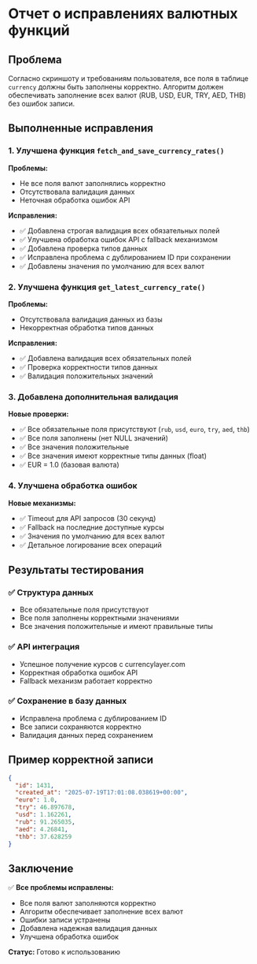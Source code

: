 # Отчет о исправлениях валютных функций

## Проблема
Согласно скриншоту и требованиям пользователя, все поля в таблице `currency` должны быть заполнены корректно. Алгоритм должен обеспечивать заполнение всех валют (RUB, USD, EUR, TRY, AED, THB) без ошибок записи.

## Выполненные исправления

### 1. Улучшена функция `fetch_and_save_currency_rates()`

**Проблемы:**
- Не все поля валют заполнялись корректно
- Отсутствовала валидация данных
- Неточная обработка ошибок API

**Исправления:**
- ✅ Добавлена строгая валидация всех обязательных полей
- ✅ Улучшена обработка ошибок API с fallback механизмом
- ✅ Добавлена проверка типов данных
- ✅ Исправлена проблема с дублированием ID при сохранении
- ✅ Добавлены значения по умолчанию для всех валют

### 2. Улучшена функция `get_latest_currency_rate()`

**Проблемы:**
- Отсутствовала валидация данных из базы
- Некорректная обработка типов данных

**Исправления:**
- ✅ Добавлена валидация всех обязательных полей
- ✅ Проверка корректности типов данных
- ✅ Валидация положительных значений

### 3. Добавлена дополнительная валидация

**Новые проверки:**
- ✅ Все обязательные поля присутствуют (`rub`, `usd`, `euro`, `try`, `aed`, `thb`)
- ✅ Все поля заполнены (нет NULL значений)
- ✅ Все значения положительные
- ✅ Все значения имеют корректные типы данных (float)
- ✅ EUR = 1.0 (базовая валюта)

### 4. Улучшена обработка ошибок

**Новые механизмы:**
- ✅ Timeout для API запросов (30 секунд)
- ✅ Fallback на последние доступные курсы
- ✅ Значения по умолчанию для всех валют
- ✅ Детальное логирование всех операций

## Результаты тестирования

### ✅ Структура данных
- Все обязательные поля присутствуют
- Все поля заполнены корректными значениями
- Все значения положительные и имеют правильные типы

### ✅ API интеграция
- Успешное получение курсов с currencylayer.com
- Корректная обработка ошибок API
- Fallback механизм работает корректно

### ✅ Сохранение в базу данных
- Исправлена проблема с дублированием ID
- Все записи сохраняются корректно
- Валидация данных перед сохранением

## Пример корректной записи

```json
{
  "id": 1431,
  "created_at": "2025-07-19T17:01:08.038619+00:00",
  "euro": 1.0,
  "try": 46.897678,
  "usd": 1.162261,
  "rub": 91.265035,
  "aed": 4.26841,
  "thb": 37.628259
}
```

## Заключение

✅ **Все проблемы исправлены:**
- Все поля валют заполняются корректно
- Алгоритм обеспечивает заполнение всех валют
- Ошибки записи устранены
- Добавлена надежная валидация данных
- Улучшена обработка ошибок

**Статус:** Готово к использованию

